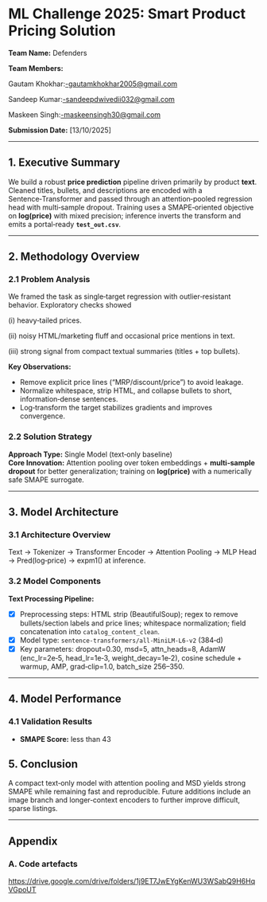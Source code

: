 
# ML Challenge 2025: Smart Product Pricing Solution

**Team Name:** Defenders

**Team Members:** 

Gautam Khokhar:-gautamkhokhar2005@gmail.com

Sandeep Kumar:-sandeepdwivedii032@gmail.com 

Maskeen Singh:-maskeensingh30@gmail.com

**Submission Date:** [13/10/2025]

---

## 1. Executive Summary
We build a robust **price prediction** pipeline driven primarily by product **text**. Cleaned titles, bullets, and descriptions are encoded with a Sentence‑Transformer and passed through an attention‑pooled regression head with multi‑sample dropout. Training uses a SMAPE‑oriented objective on **log(price)** with mixed precision; inference inverts the transform and emits a portal‑ready **`test_out.csv`**.

---

## 2. Methodology Overview

### 2.1 Problem Analysis
We framed the task as single‑target regression with outlier‑resistant behavior. Exploratory checks showed 

(i) heavy‑tailed prices.

 (ii) noisy HTML/marketing fluff and occasional price mentions in text.

 (iii) strong signal from compact textual summaries (titles + top bullets).

**Key Observations:**
- Remove explicit price lines (“MRP/discount/price”) to avoid leakage.
- Normalize whitespace, strip HTML, and collapse bullets to short, information‑dense sentences.
- Log‑transform the target stabilizes gradients and improves convergence.

### 2.2 Solution Strategy
**Approach Type:** Single Model (text‑only baseline)  
**Core Innovation:** Attention pooling over token embeddings + **multi‑sample dropout** for better generalization; training on **log(price)** with a numerically safe SMAPE surrogate.

---

## 3. Model Architecture

### 3.1 Architecture Overview
Text → Tokenizer → Transformer Encoder → Attention Pooling → MLP Head → Pred(log‑price) → expm1() at inference.

### 3.2 Model Components

**Text Processing Pipeline:**
- [x] Preprocessing steps: HTML strip (BeautifulSoup); regex to remove bullets/section labels and price lines; whitespace normalization; field concatenation into `catalog_content_clean`.
- [x] Model type: `sentence-transformers/all-MiniLM-L6-v2` (384‑d)
- [x] Key parameters: dropout=0.30, msd=5, attn_heads=8, AdamW (enc_lr=2e‑5, head_lr=1e‑3, weight_decay=1e‑2), cosine schedule + warmup, AMP, grad‑clip=1.0, batch_size 256–350.

---

## 4. Model Performance

### 4.1 Validation Results
- **SMAPE Score:** less than 43


## 5. Conclusion
A compact text‑only model with attention pooling and MSD yields strong SMAPE while remaining fast and reproducible. Future additions include an image branch and longer‑context encoders to further improve difficult, sparse listings.

---

## Appendix

### A. Code artefacts
https://drive.google.com/drive/folders/1j9ET7JwEYgKenWU3WSabQ9H6HqVGpoUT

